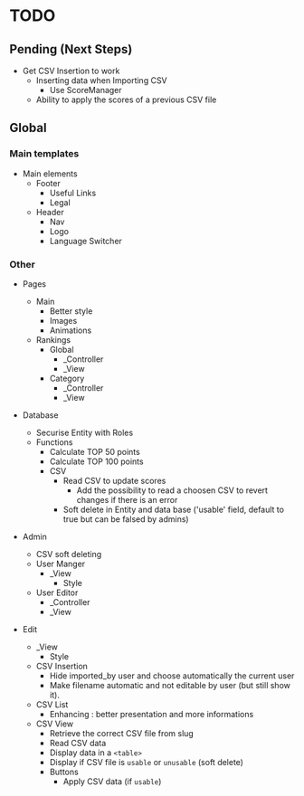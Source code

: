 # TODO

## Pending (Next Steps)
 + Get CSV Insertion to work
   + Inserting data when Importing CSV
      + Use ScoreManager
   + Ability to apply the scores of a previous CSV file

## Global

### Main templates
 + Main elements
   + Footer
      + Useful Links
      + Legal
   + Header
      + Nav
      + Logo
      + Language Switcher

### Other
 + Pages
   + Main
      + Better style
      + Images
      + Animations
   + Rankings
      + Global
         + _Controller
         + _View
      + Category
         + _Controller
         + _View

 + Database
   + Securise Entity with Roles
   + Functions
      + Calculate TOP 50 points
      + Calculate TOP 100 points
      + CSV
         + Read CSV to update scores
            + Add the possibility to read a choosen CSV to revert changes if there is an error
         + Soft delete in Entity and data base ('usable' field, default to true but can be falsed by admins)

 + Admin
   + CSV soft deleting
   + User Manger
      + _View
         + Style
   + User Editor
      + _Controller
      + _View

 + Edit
   + _View
      + Style
   + CSV Insertion
      + Hide imported_by user and choose automatically the current user
      + Make filename automatic and not editable by user (but still show it).
   + CSV List
      + Enhancing : better presentation and more informations
   + CSV View
      + Retrieve the correct CSV file from slug
      + Read CSV data
      + Display data in a `<table>`
      + Display if CSV file is `usable` or `unusable` (soft delete)
      + Buttons
         + Apply CSV data (if `usable`)
